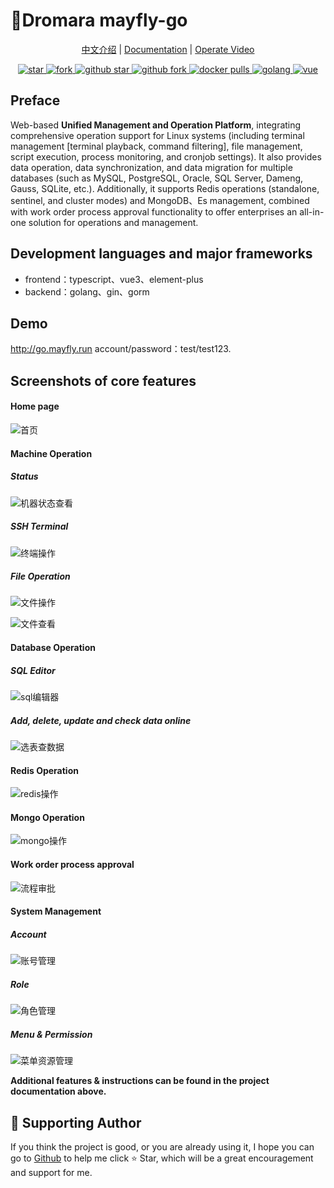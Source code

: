 # 🌈Dromara mayfly-go

<p align="center">
    <a href="./README.md">中文介绍</a> | 
    <a href="https://www.yuque.com/may-fly/mayfly-go">Documentation</a> | 
    <a href="https://space.bilibili.com/484091081/channel/collectiondetail?sid=392854">Operate Video</a> 
</p>

<p align="center">
  <a href="https://gitee.com/dromara/mayfly-go" target="_blank">
    <img src="https://gitee.com/dromara/mayfly-go/badge/star.svg?theme=white" alt="star"/>
    <img src="https://gitee.com/dromara/mayfly-go/badge/fork.svg" alt="fork"/>
  </a>
  <a href="https://github.com/dromara/mayfly-go" target="_blank">
    <img src="https://img.shields.io/github/stars/dromara/mayfly-go.svg?style=social" alt="github star"/>
    <img src="https://img.shields.io/github/forks/dromara/mayfly-go.svg?style=social" alt="github fork"/>
  </a>
  <a href="https://hub.docker.com/r/mayflygo/mayfly-go/tags" target="_blank">
    <img src="https://img.shields.io/docker/pulls/mayflygo/mayfly-go.svg?label=docker%20pulls&color=fac858" alt="docker pulls"/>
  </a>
  <a href="https://github.com/golang/go" target="_blank">
    <img src="https://img.shields.io/badge/Golang-1.22%2B-yellow.svg" alt="golang"/>
  </a>
  <a href="https://cn.vuejs.org" target="_blank">
    <img src="https://img.shields.io/badge/Vue-3.x-green.svg" alt="vue">
  </a>
</p>

## Preface

Web-based **Unified Management and Operation Platform**, integrating comprehensive operation support for Linux systems (including terminal management [terminal playback, command filtering], file management, script execution, process monitoring, and cronjob settings). It also provides data operation, data synchronization, and data migration for multiple databases (such as MySQL, PostgreSQL, Oracle, SQL Server, Dameng, Gauss, SQLite, etc.). Additionally, it supports Redis operations (standalone, sentinel, and cluster modes) and MongoDB、Es management, combined with work order process approval functionality to offer enterprises an all-in-one solution for operations and management.

## Development languages and major frameworks

- frontend：typescript、vue3、element-plus
- backend：golang、gin、gorm

## Demo

http://go.mayfly.run
account/password：test/test123.

## Screenshots of core features

#### Home page

![首页](https://foruda.gitee.com/images/1714378104294194769/149fd257_1240250.png "屏幕截图")

#### Machine Operation

##### Status

![机器状态查看](https://foruda.gitee.com/images/1714378556642584686/93c46ec0_1240250.png "屏幕截图")

##### SSH Terminal

![终端操作](https://foruda.gitee.com/images/1714378353790214943/2864ba66_1240250.png "屏幕截图")

##### File Operation

![文件操作](https://foruda.gitee.com/images/1714378417206086701/74a188d8_1240250.png "屏幕截图")

![文件查看](https://foruda.gitee.com/images/1714378482611638688/7753faf6_1240250.png "屏幕截图")

#### Database Operation

##### SQL Editor

![sql编辑器](https://foruda.gitee.com/images/1714378747473077515/3c9387c0_1240250.png "屏幕截图")

##### Add, delete, update and check data online

![选表查数据](https://foruda.gitee.com/images/1714378625059063750/3951e5a8_1240250.png "屏幕截图")

#### Redis Operation

![redis操作](https://foruda.gitee.com/images/1714378855845451114/4c3f0097_1240250.png "屏幕截图")

#### Mongo Operation

![mongo操作](https://foruda.gitee.com/images/1714378916425714642/77fc0ed9_1240250.png "屏幕截图")

#### Work order process approval

![流程审批](https://foruda.gitee.com/images/1714379057627690037/ad136862_1240250.png "屏幕截图")

#### System Management

##### Account

![账号管理](https://foruda.gitee.com/images/1714379179491881231/c6d802ae_1240250.png "屏幕截图")

##### Role

![角色管理](https://foruda.gitee.com/images/1714379269408676381/6ac1e85c_1240250.png "屏幕截图")

##### Menu & Permission

![菜单资源管理](https://foruda.gitee.com/images/1714379321338009940/a00d6a02_1240250.png "屏幕截图")

**Additional features & instructions can be found in the project documentation above.**

## 💌 Supporting Author

If you think the project is good, or you are already using it, I hope you can go to <a target="_blank" href="https://github.com/dromara/mayfly-go">Github</a> to help me click ⭐ Star, which will be a great encouragement and support for me.
